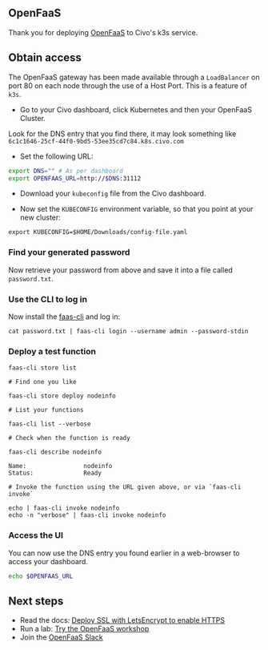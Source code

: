 ## OpenFaaS

Thank you for deploying [OpenFaaS](https://github.com/openfaas/faas) to Civo's k3s service.

## Obtain access

The OpenFaaS gateway has been made available through a `LoadBalancer` on port 80 on each node through the use of a Host Port. This is a feature of `k3s`.

* Go to your Civo dashboard, click Kubernetes and then your OpenFaaS Cluster.

Look for the DNS entry that you find there, it may look something like `6c1c1646-25cf-44f0-9bd5-53ee35cd7c84.k8s.civo.com`

* Set the following URL:

```sh
export DNS="" # As per dashboard
export OPENFAAS_URL=http://$DNS:31112
```

* Download your `kubeconfig` file from the Civo dashboard.

* Now set the `KUBECONFIG` environment variable, so that you point at your new cluster:

```
export KUBECONFIG=$HOME/Downloads/config-file.yaml
```

### Find your generated password

Now retrieve your password from above and save it into a file called `password.txt`.

### Use the CLI to log in

Now install the [faas-cli](http://github.com/openfaas/faas-cli) and log in:

```
cat password.txt | faas-cli login --username admin --password-stdin
```

### Deploy a test function

```
faas-cli store list

# Find one you like

faas-cli store deploy nodeinfo

# List your functions

faas-cli list --verbose

# Check when the function is ready

faas-cli describe nodeinfo

Name:                nodeinfo
Status:              Ready

# Invoke the function using the URL given above, or via `faas-cli invoke`

echo | faas-cli invoke nodeinfo
echo -n "verbose" | faas-cli invoke nodeinfo
```

### Access the UI

You can now use the DNS entry you found earlier in a web-browser to access your dashboard.

```sh
echo $OPENFAAS_URL
```

## Next steps

* Read the docs: [Deploy SSL with LetsEncrypt to enable HTTPS](https://docs.openfaas.com/reference/ssl/kubernetes-with-cert-manager/)
* Run a lab: [Try the OpenFaaS workshop](https://github.com/openfaas/workshop)
* Join the [OpenFaaS Slack](https://slack.openfaas.io/)

